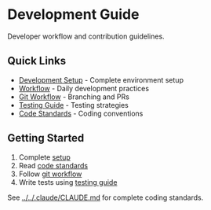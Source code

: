 # Development Guide

Developer workflow and contribution guidelines.

## Quick Links

- [Development Setup](setup.md) - Complete environment setup
- [Workflow](workflow.md) - Daily development practices
- [Git Workflow](git-workflow.md) - Branching and PRs
- [Testing Guide](testing.md) - Testing strategies
- [Code Standards](code-standards.md) - Coding conventions

## Getting Started

1. Complete [setup](setup.md)
2. Read [code standards](code-standards.md)
3. Follow [git workflow](git-workflow.md)
4. Write tests using [testing guide](testing.md)

See [../../.claude/CLAUDE.md](../../.claude/CLAUDE.md) for complete coding standards.
